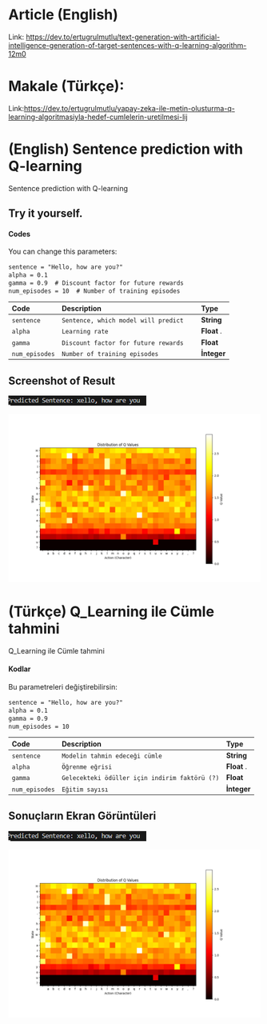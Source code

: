 # Article (English)
Link: https://dev.to/ertugrulmutlu/text-generation-with-artificial-intelligence-generation-of-target-sentences-with-q-learning-algorithm-12m0
# Makale (Türkçe):
Link:https://dev.to/ertugrulmutlu/yapay-zeka-ile-metin-olusturma-q-learning-algoritmasiyla-hedef-cumlelerin-uretilmesi-lij

# (English) Sentence prediction with Q-learning


Sentence prediction with Q-learning

## Try it yourself.

#### Codes
You can change this parameters:
```
sentence = "Hello, how are you?"
alpha = 0.1 
gamma = 0.9  # Discount factor for future rewards
num_episodes = 10  # Number of training episodes
```

| Code | Description | Type |
| :-------- | :------- | :------------------------- |
| `sentence` | `Sentence, which model will predict   ` |**String**|
| `alpha` | `Learning rate` | **Float** . |
|  `gamma` | `Discount factor for future rewards` | **Float**  |
|  `num_episodes` | `Number of training episodes` | **İnteger** |



## Screenshot of Result

![raw_git](https://raw.githubusercontent.com/Ertugrulmutlu/Q_learning_Sentence_prediction_with/main/Photos/1000epoch.PNG)

![raw_2_git](https://raw.githubusercontent.com/Ertugrulmutlu/Q_learning_Sentence_prediction_with/main/Photos/Figure_1000.png)


# (Türkçe) Q_Learning ile Cümle tahmini

Q_Learning ile Cümle tahmini

#### Kodlar
Bu parametreleri değiştirebilirsin:
```
sentence = "Hello, how are you?"
alpha = 0.1 
gamma = 0.9  
num_episodes = 10 
```

| Code | Description | Type |
| :-------- | :------- | :------------------------- |
| `sentence` | `Modelin tahmin edeceği cümle   ` |**String**|
| `alpha` | `Öğrenme eğrisi` | **Float** . |
|  `gamma` | `Gelecekteki ödüller için indirim faktörü (?)` | **Float**  |
|  `num_episodes` | `Eğitim sayısı` | **İnteger** |



## Sonuçların Ekran Görüntüleri

![raw_git](https://raw.githubusercontent.com/Ertugrulmutlu/Q_learning_Sentence_prediction_with/main/Photos/1000epoch.PNG)

![raw_2_git](https://raw.githubusercontent.com/Ertugrulmutlu/Q_learning_Sentence_prediction_with/main/Photos/Figure_1000.png)
